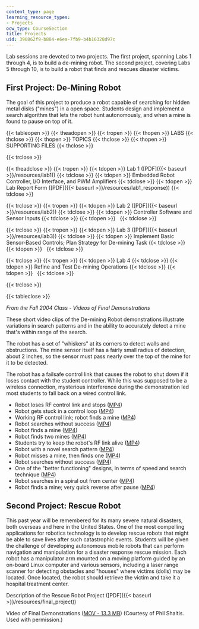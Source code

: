 ```yaml
---
content_type: page
learning_resource_types:
- Projects
ocw_type: CourseSection
title: Projects
uid: 390862f9-b884-e6ea-7fb9-b4b16328d97c
---
```


Lab sessions are devoted to two projects. The first project, spanning Labs 1 through 4, is to build a de-mining robot. The second project, covering Labs 5 through 10, is to build a robot that finds and rescues disaster victims.

First Project: De-Mining Robot
------------------------------

The goal of this project to produce a robot capable of searching for hidden metal disks ("mines") in a open space. Students design and implement a search algorithm that lets the robot hunt autonomously, and when a mine is found to pause on top of it.

{{< tableopen >}}
{{< theadopen >}}
{{< tropen >}}
{{< thopen >}}
LABS
{{< thclose >}}
{{< thopen >}}
TOPICS
{{< thclose >}}
{{< thopen >}}
SUPPORTING FILES
{{< thclose >}}

{{< trclose >}}

{{< theadclose >}}
{{< tropen >}}
{{< tdopen >}}
Lab 1 ([PDF]({{< baseurl >}}/resources/lab1))
{{< tdclose >}}
{{< tdopen >}}
Embedded Robot Controller, I/O Interface, and PWM Amplifiers
{{< tdclose >}}
{{< tdopen >}}
Lab Report Form ([PDF]({{< baseurl >}}/resources/lab1_response))
{{< tdclose >}}

{{< trclose >}}
{{< tropen >}}
{{< tdopen >}}
Lab 2 ([PDF]({{< baseurl >}}/resources/lab2))
{{< tdclose >}}
{{< tdopen >}}
Controller Software and Sensor Inputs
{{< tdclose >}}
{{< tdopen >}}
 
{{< tdclose >}}

{{< trclose >}}
{{< tropen >}}
{{< tdopen >}}
Lab 3 ([PDF]({{< baseurl >}}/resources/lab3))
{{< tdclose >}}
{{< tdopen >}}
Implement Basic Sensor-Based Controls; Plan Strategy for De-mining Task
{{< tdclose >}}
{{< tdopen >}}
 
{{< tdclose >}}

{{< trclose >}}
{{< tropen >}}
{{< tdopen >}}
Lab 4
{{< tdclose >}}
{{< tdopen >}}
Refine and Test De-mining Operations
{{< tdclose >}}
{{< tdopen >}}
 
{{< tdclose >}}

{{< trclose >}}

{{< tableclose >}}

_From the Fall 2004 Class - Videos of Final Demonstrations_

These short video clips of the De-mining Robot demonstrations illustrate variations in search patterns and in the ability to accurately detect a mine that's within range of the search.

The robot has a set of "whiskers" at its corners to detect walls and obstructions. The mine sensor itself has a fairly small radius of detection, about 2 inches, so the sensor must pass nearly over the top of the mine for it to be detected.

The robot has a failsafe control link that causes the robot to shut down if it loses contact with the student controller. While this was supposed to be a wireless connection, mysterious interference during the demonstration led most students to fall back on a wired control link.

*   Robot loses RF control link and stops ([MP4](http://www.archive.org/download/MIT2.12F04/2.12_037-220k.mp4))
*   Robot gets stuck in a control loop ([MP4](http://www.archive.org/download/MIT2.12F04/2.12_038-220k.mp4))
*   Working RF control link; robot finds a mine ([MP4](http://www.archive.org/download/MIT2.12F04/2.12_039-220k.mp4))
*   Robot searches without success ([MP4](http://www.archive.org/download/MIT2.12F04/2.12_040-220k.mp4))
*   Robot finds a mine ([MP4](http://www.archive.org/download/MIT2.12F04/2.12_041-220k.mp4))
*   Robot finds two mines ([MP4](http://www.archive.org/download/MIT2.12F04/2.12_042-220k.mp4))
*   Students try to keep the robot's RF link alive ([MP4](http://www.archive.org/download/MIT2.12F04/2.12_043-220k.mp4))
*   Robot with a novel search pattern ([MP4](http://www.archive.org/download/MIT2.12F04/2.12_044-220k.mp4))
*   Robot misses a mine, then finds one ([MP4](http://www.archive.org/download/MIT2.12F04/2.12_045-220k.mp4))
*   Robot searches without success ([MP4](http://www.archive.org/download/MIT2.12F04/2.12_046-220k.mp4))
*   One of the "better functioning" designs, in terms of speed and search technique ([MP4](http://www.archive.org/download/MIT2.12F04/2.12_047-220k.mp4))
*   Robot searches in a spiral out from center ([MP4](http://www.archive.org/download/MIT2.12F04/2.12_048-220k.mp4))
*   Robot finds a mine; very quick reverse after pause ([MP4](http://www.archive.org/download/MIT2.12F04/2.12_049-220k.mp4))

Second Project: Rescue Robot
----------------------------

This past year will be remembered for its many severe natural disasters, both overseas and here in the United States. One of the most compelling applications for robotics technology is to develop rescue robots that might be able to save lives after such catastrophic events. Students will be given the challenge of developing autonomous mobile robots that can perform navigation and manipulation for a disaster response rescue mission. Each robot has a manipulator arm mounted on a moving platform guided by an on-board Linux computer and various sensors, including a laser range scanner for detecting obstacles and "houses" where victims (dolls) may be located. Once located, the robot should retrieve the victim and take it a hospital treatment center.

Description of the Rescue Robot Project ([PDF]({{< baseurl >}}/resources/final_project))

Video of Final Demonstrations ([MOV - 13.3 MB](/ans7870/2/2.12/f05/projects/rescue_robot.mov)) (Courtesy of Phil Shaltis. Used with permission.)